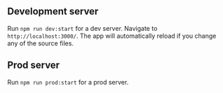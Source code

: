 
## Development server

Run `npm run dev:start` for a dev server. Navigate to `http://localhost:3000/`. The app will automatically reload if you change any of the source files.


## Prod server

Run `npm run prod:start` for a prod server.
